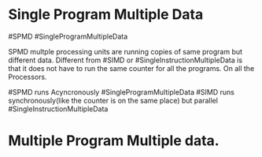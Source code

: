 # Single Program Multiple Data 
#SPMD #SingleProgramMultipleData

SPMD multple processing units are running copies of same program but different data. 
Different from #SIMD or #SingleInstructionMultipleData  is that it does not have to run the same counter for all the programs. On all the Processors. 

#SPMD runs Acyncronously #SingleProgramMultipleData 
#SIMD runs synchronously(like the counter is on the same place) but parallel #SingleInstructionMultipleData 

# Multiple Program Multiple data. 